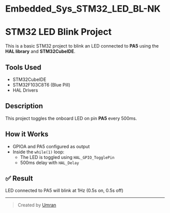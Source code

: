 # Embedded_Sys_STM32_LED_BL-NK

# STM32 LED Blink Project

This is a basic STM32 project to blink an LED connected to **PA5** using the **HAL library** and **STM32CubeIDE**.

## Tools Used
- STM32CubeIDE
- STM32F103C8T6 (Blue Pill)
- HAL Drivers

##  Description
This project toggles the onboard LED on pin **PA5** every 500ms.

##  How it Works
- GPIOA and PA5 configured as output
- Inside the `while(1)` loop:
  - The LED is toggled using `HAL_GPIO_TogglePin`
  - 500ms delay with `HAL_Delay`


## ✅ Result
LED connected to PA5 will blink at 1Hz (0.5s on, 0.5s off)

---

> Created by [Umran](https://github.com/omranmdrt)
